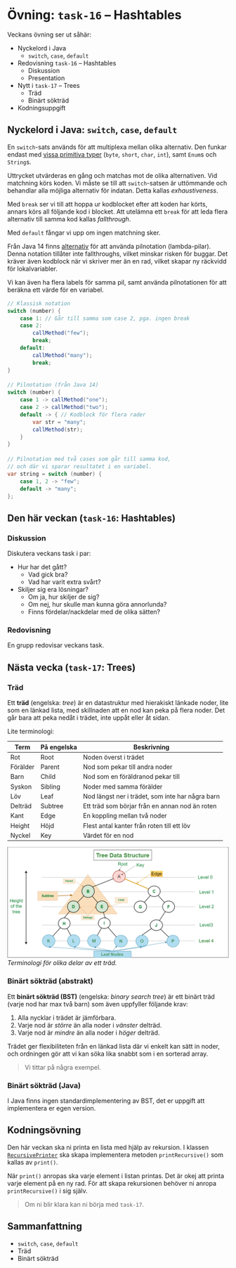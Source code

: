 # Övning: `task-16` – Hashtables

Veckans övning ser ut såhär:

- Nyckelord i Java
    - `switch`, `case`, `default`
- Redovisning `task-16` – Hashtables
    - Diskussion
    - Presentation
- Nytt i `task-17` – Trees
    - Träd
    - Binärt sökträd
- Kodningsuppgift


## Nyckelord i Java: `switch`, `case`, `default`

En `switch`-sats används för att multiplexa mellan olika alternativ. Den funkar endast med [vissa primitiva typer](https://docs.oracle.com/javase/tutorial/java/nutsandbolts/switch.html) (`byte`, `short`, `char`, `int`), samt `Enum`s och `String`s.

Uttrycket utvärderas en gång och matchas mot de olika alternativen. Vid matchning körs koden. Vi måste se till att `switch`-satsen är uttömmande och behandlar alla möjliga alternativ för indatan. Detta kallas *exhaustiveness*.

Med `break` ser vi till att hoppa ur kodblocket efter att koden har körts, annars körs all följande kod i blocket. Att utelämna ett `break` för att leda flera alternativ till samma kod kallas *fallthrough*.

Med `default` fångar vi upp om ingen matchning sker.

Från Java 14 finns [alternativ](https://nipafx.dev/java-switch/) för att använda pilnotation (lambda-pilar). Denna notation tillåter inte fallthroughs, vilket minskar risken för buggar. Det kräver även kodblock när vi skriver mer än en rad, vilket skapar ny räckvidd för lokalvariabler.

Vi kan även ha flera labels för samma pil, samt använda pilnotationen för att beräkna ett värde för en variabel.

```java
// Klassisk notation
switch (number) {
	case 1: // Går till samma som case 2, pga. ingen break
	case 2:
		callMethod("few");
		break;
	default:
		callMethod("many");
		break;
}

// Pilnotation (från Java 14)
switch (number) {
	case 1 -> callMethod("one");
	case 2 -> callMethod("two");
	default -> { // Kodblock för flera rader
		var str = "many";
		callMethod(str);
	}
}

// Pilnotation med två cases som går till samma kod,
// och där vi sparar resultatet i en variabel.
var string = switch (number) {
	case 1, 2 -> "few";
	default -> "many";
};
```

## Den här veckan (`task-16`: Hashtables)

### Diskussion

Diskutera veckans task i par:

- Hur har det gått?
    - Vad gick bra?
    - Vad har varit extra svårt?
- Skiljer sig era lösningar?
    - Om ja, hur skiljer de sig?
    - Om nej, hur skulle man kunna göra annorlunda?
    - Finns fördelar/nackdelar med de olika sätten?

### Redovisning

En grupp redovisar veckans task.


## Nästa vecka (`task-17`: Trees)

### Träd

Ett **träd** (engelska: *tree*) är en datastruktur med hierakiskt länkade noder, lite som en länkad lista, med skillnaden att en nod kan peka på flera noder. Det går bara att peka nedåt i trädet, inte uppåt eller åt sidan.

Lite terminologi:

| **Term** | **På engelska** | **Beskrivning** |
|--|--|--|
| Rot | Root| Noden överst i trädet |
| Förälder | Parent | Nod som pekar till andra noder |
| Barn | Child | Nod som en föräldranod pekar till |
| Syskon | Sibling | Noder med samma förälder |
| Löv | Leaf | Nod längst ner i trädet, som inte har några barn |
| Delträd | Subtree | Ett träd som börjar från en annan nod än roten |
| Kant | Edge | En koppling mellan två noder |
| Height | Höjd | Flest antal kanter från roten till ett löv |
| Nyckel | Key | Värdet för en nod |

![image](tree.png)
*Terminologi för olika delar av ett träd.*

### Binärt sökträd (abstrakt)

Ett **binärt sökträd (BST)** (engelska: *binary search tree*) är ett binärt träd (varje nod har max två barn) som även uppfyller följande krav:

1. Alla nycklar i trädet är jämförbara.
1. Varje nod är *större* än alla noder i *vänster* delträd.
1. Varje nod är *mindre* än alla noder i *höger* delträd.

Trädet ger flexibiliteten från en länkad lista där vi enkelt kan sätt in noder, och ordningen gör att vi kan söka lika snabbt som i en sorterad array.

> Vi tittar på några exempel.

### Binärt sökträd (Java)

I Java finns ingen standardimplementering av BST, det er uppgift att implementera er egen version.

## Kodningsövning

Den här veckan ska ni printa en lista med hjälp av rekursion. I klassen [`RecursivePrinter`](RecursivePrinter.java) ska skapa implementera metoden `printRecursive()` som kallas av `print()`.

När `print()` anropas ska varje element i listan printas. Det är okej att printa varje element på en ny rad. För att skapa rekursionen behöver ni anropa `printRecursive()` i sig själv.

> Om ni blir klara kan ni börja med `task-17`.

## Sammanfattning

- `switch`, `case`, `default`
- Träd
- Binärt sökträd